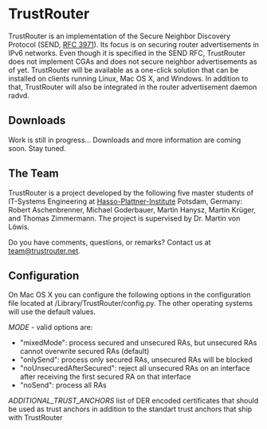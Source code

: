 TrustRouter
===========

TrustRouter is an implementation of the Secure Neighbor Discovery Protocol (SEND, [RFC 3971](http://tools.ietf.org/html/rfc3971)). Its focus is on securing router advertisements in IPv6 networks. Even though it is specified in the SEND RFC, TrustRouter does not implement CGAs and does not secure neighbor advertisements as of yet.
TrustRouter will be available as a one-click solution that can be installed on clients running Linux, Mac OS X, and Windows. In addition to that, TrustRouter will also be integrated in the router advertisement daemon radvd.

Downloads
---------

Work is still in progress… Downloads and more information are coming soon. Stay tuned.


The Team
--------
TrustRouter is a project developed by the following five master students of IT-Systems Engineering at [Hasso-Plattner-Institute](http://www.hpi.uni-potsdam.de) Potsdam, Germany: Robert Aschenbrenner, Michael Goderbauer, Martin Hanysz, Martin Krüger, and Thomas Zimmermann. The project is supervised by Dr. Martin von Löwis.

Do you have comments, questions, or remarks? Contact us at team@trustrouter.net. 


Configuration
-------------
On Mac OS X you can configure the following options in the configuration file located at /Library/TrustRouter/config.py. The other operating systems will use the default values.

*MODE* - valid options are:
   * "mixedMode": process secured and unsecured RAs, but unsecured RAs cannot overwrite secured RAs (default)
   * "onlySend": process only secured RAs, unsecured RAs will be blocked
   * "noUnsecuredAfterSecured": reject all unsecured RAs on an interface after receiving the first secured RA on that interface
   * "noSend": process all RAs

*ADDITIONAL_TRUST_ANCHORS*
list of DER encoded certificates that should be used as trust anchors in addition to the standart trust anchors that ship with TrustRouter